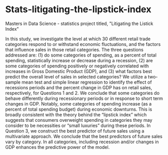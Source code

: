 # Stats-litigating-the-lipstick-index
Masters in Data Science - statistics project titled, "Litigating the Listick Index"

In this study, we investigate the level at which 30 different retail trade categories respond to or withstand economic fluctuations, and the factors that influence sales in those retail categories. The three questions addressed are: (1) do some categories of spending, as a percent of total spending, statistically increase or decrease during a recession, (2) are some categories of spending positively or negatively correlated with increases in Gross Domestic Product (GDP), and (3) what factors best predict the overall level of sales in selected categories? We utilize a two-sample mean test and simple linear regression to identify the effect of recessions periods and the percent change in GDP has on retail sales, respectively, for Questions 1 and 2. We conclude that some categories do behave differently during recessionary periods or in response to short term changes in GDP. Notably, some categories of spending increase (as a percent of total spending budget) during economic downturns. This is broadly consistent with the theory behind the “lipstick index” which suggests that consumers overweight spending in categories they may consider to be necessities or “small luxuries” during these periods. In Question 3, we construct the best predictor of future sales using a multivariate approach. We conclude that the best predictors of future sales vary by category. In all categories, including recession and/or changes in GDP enhances the predictive power of the model. 

